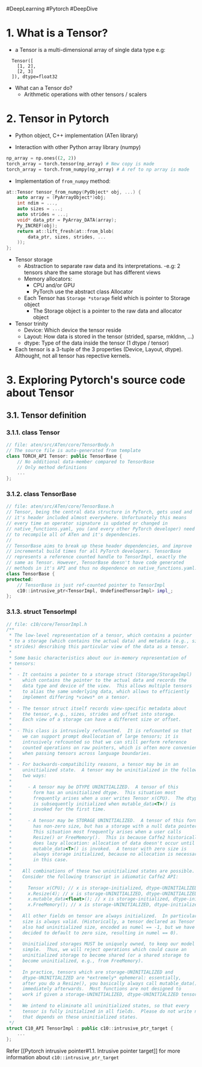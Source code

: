 #DeepLearning #Pytorch #DeepDive

# 1. What is a Tensor?

- a Tensor is a multi-dimensional array of single data type
  e.g:

```text
  Tensor([
    [1, 2],
    [2, 3]
  ]), dtype=float32
```

- What can a Tensor do?
  - Arithmetic operations with other tensors / scalers

# 2. Tensor in Pytorch

- Python object, C++ implementation (ATen library)

- Interaction with other Python array library (numpy)

```python
np_array = np.ones((2, 2))
torch_array = torch.tensor(np_array) # New copy is made
torch_array = torch.from_numpy(np_array) # A ref to np array is made
```

- Implementation of ```from_numpy``` method:

```cpp
at::Tensor tensor_from_numpy(PyObject* obj, ...) {
    auto array = (PyArrayObject*)obj;
    int ndim = ...,
    auto sizes = ...;
    auto strides = ...;
    void* data_ptr = PyArray_DATA(array);
    Py_INCREF(obj);
    return at::lift_fresh(at::from_blob(
        data_ptr, sizes, strides, ...
    ));
};
```

- Tensor storage
  - Abstraction to separate raw data and its interpretations.
      -e.g: 2 tensors share the same storage but has different views
  - Memory allocators:
    - CPU and/or GPU
    - PyTorch use the abstract class Allocator
  - Each Tensor has ```Storage *storage``` field which is pointer to Storage object
    - The Storage object is a pointer to the raw data and allocator object
- Tensor trinity
  - Device: Which device the tensor reside
  - Layout: How data is stored in the tensor (strided, sparse, mkldnn, ...)
  - dtype: Type of the data inside the tensor (1 dtype / tensor)
- Each tensor is a 3-tuple of the 3 properties (Device, Layout, dtype). Althought, not all tensor has repective kernels.

# 3. Exploring Pytorch's source code about Tensor

## 3.1. Tensor definition

### 3.1.1. class Tensor

```C++
// file: aten/src/ATen/core/TensorBody.h
// The source file is auto-generated from template
class TORCH_API Tensor: public TensorBase {
    // No additional data-member compared to TensorBase
    // Only method definitions
    ...
};
```

### 3.1.2. class TensorBase

```C++
// file: aten/src/ATen/core/TensorBase.h
// Tensor, being the central data structure in PyTorch, gets used and
// it's header included almost everywhere. Unfortunately this means
// every time an operator signature is updated or changed in
// native_functions.yaml, you (and every other PyTorch developer) need
// to recompile all of ATen and it's dependencies.
//
// TensorBase aims to break up these header dependencies, and improve
// incremental build times for all PyTorch developers. TensorBase
// represents a reference counted handle to TensorImpl, exactly the
// same as Tensor. However, TensorBase doesn't have code generated
// methods in it's API and thus no dependence on native_functions.yaml.
class TensorBase {
protected:
    // TensorBase is just ref-counted pointer to TensorImpl
    c10::intrusive_ptr<TensorImpl, UndefinedTensorImpl> impl_;
};
```

### 3.1.3. struct TensorImpl

```C++
// file: c10/core/TensorImpl.h
/**
 * The low-level representation of a tensor, which contains a pointer
 * to a storage (which contains the actual data) and metadata (e.g., sizes and
 * strides) describing this particular view of the data as a tensor.
 *
 * Some basic characteristics about our in-memory representation of
 * tensors:
 *
 *  - It contains a pointer to a storage struct (Storage/StorageImpl)
 *    which contains the pointer to the actual data and records the
 *    data type and device of the view.  This allows multiple tensors
 *    to alias the same underlying data, which allows to efficiently
 *    implement differing *views* on a tensor.
 *
 *  - The tensor struct itself records view-specific metadata about
 *    the tensor, e.g., sizes, strides and offset into storage.
 *    Each view of a storage can have a different size or offset.
 *
 *  - This class is intrusively refcounted.  It is refcounted so that
 *    we can support prompt deallocation of large tensors; it is
 *    intrusively refcounted so that we can still perform reference
 *    counted operations on raw pointers, which is often more convenient
 *    when passing tensors across language boundaries.
 *
 *  - For backwards-compatibility reasons, a tensor may be in an
 *    uninitialized state.  A tensor may be uninitialized in the following
 *    two ways:
 *
 *      - A tensor may be DTYPE UNINITIALIZED.  A tensor of this
 *        form has an uninitialized dtype.  This situation most
 *        frequently arises when a user writes Tensor x(CPU).  The dtype
 *        is subsequently initialized when mutable_data<T>() is
 *        invoked for the first time.
 *
 *      - A tensor may be STORAGE UNINITIALIZED.  A tensor of this form
 *        has non-zero size, but has a storage with a null data pointer.
 *        This situation most frequently arises when a user calls
 *        Resize() or FreeMemory().  This is because Caffe2 historically
 *        does lazy allocation: allocation of data doesn't occur until
 *        mutable_data<T>() is invoked.  A tensor with zero size is
 *        always storage initialized, because no allocation is necessary
 *        in this case.
 *
 *    All combinations of these two uninitialized states are possible.
 *    Consider the following transcript in idiomatic Caffe2 API:
 *
 *      Tensor x(CPU); // x is storage-initialized, dtype-UNINITIALIZED
 *      x.Resize(4); // x is storage-UNINITIALIZED, dtype-UNINITIALIZED
 *      x.mutable_data<float>(); // x is storage-initialized, dtype-initialized
 *      x.FreeMemory(); // x is storage-UNINITIALIZED, dtype-initialized.
 *
 *    All other fields on tensor are always initialized.  In particular,
 *    size is always valid. (Historically, a tensor declared as Tensor x(CPU)
 *    also had uninitialized size, encoded as numel == -1, but we have now
 *    decided to default to zero size, resulting in numel == 0).
 *
 *    Uninitialized storages MUST be uniquely owned, to keep our model
 *    simple.  Thus, we will reject operations which could cause an
 *    uninitialized storage to become shared (or a shared storage to
 *    become uninitialized, e.g., from FreeMemory).
 *
 *    In practice, tensors which are storage-UNINITIALIZED and
 *    dtype-UNINITIALIZED are *extremely* ephemeral: essentially,
 *    after you do a Resize(), you basically always call mutable_data()
 *    immediately afterwards.  Most functions are not designed to
 *    work if given a storage-UNINITIALIZED, dtype-UNINITIALIZED tensor.
 *
 *    We intend to eliminate all uninitialized states, so that every
 *    tensor is fully initialized in all fields.  Please do not write new code
 *    that depends on these uninitialized states.
 */
struct C10_API TensorImpl : public c10::intrusive_ptr_target {
    ...
};
```
Refer [[Pytorch intrusive pointer#1.1. Intrusive pointer target]] for more information about  `c10::intrusive_ptr_target`
